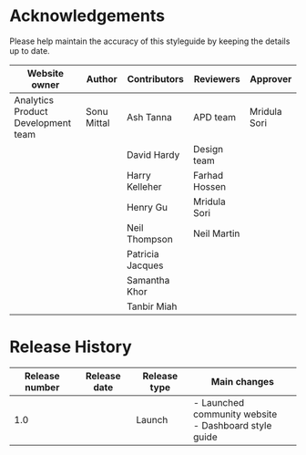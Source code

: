 # Acknowledgements

Please help maintain the accuracy of this styleguide by keeping the details up to date.

| Website owner                      | Author      | Contributors     | Reviewers     | Approver     |
| ---------------------------------- | ----------- | ---------------- | ------------- | ------------ |
| Analytics Product Development team | Sonu Mittal | Ash Tanna        | APD team      | Mridula Sori |
|                                    |             | David Hardy      | Design team   |              |
|                                    |             | Harry Kelleher   | Farhad Hossen |              |
|                                    |             | Henry Gu         | Mridula Sori  |              |
|                                    |             | Neil Thompson    | Neil Martin   |              |
|                                    |             | Patricia Jacques |               |              |
|                                    |             | Samantha Khor    |               |              |
|                                    |             | Tanbir Miah      |               |              |



# Release History

| Release number | Release date | Release type | Main changes                                             |
| -------------- | ------------ | ------------ | -------------------------------------------------------- |
| 1.0            |              | Launch       | - Launched community website <br> - Dashboard style guide|
